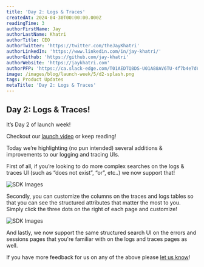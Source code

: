 ```yaml
---
title: 'Day 2: Logs & Traces'
createdAt: 2024-04-30T00:00:00.000Z
readingTime: 3
authorFirstName: Jay
authorLastName: Khatri
authorTitle: CEO
authorTwitter: 'https://twitter.com/theJayKhatri'
authorLinkedIn: 'https://www.linkedin.com/in/jay-khatri/'
authorGithub: 'https://github.com/jay-khatri'
authorWebsite: 'https://jaykhatri.com'
authorPFP: 'https://ca.slack-edge.com/T01AEDTQ8DS-U01A88AV6TU-4f7b4e7d637a-512'
image: /images/blog/launch-week/5/d2-splash.png
tags: Product Updates
metaTitle: 'Day 2: Logs & Traces'
---
```


## Day 2: Logs & Traces!

It’s Day 2 of launch week!

Checkout our [launch video](https://youtu.be/63Y3q32Ll0Y) or keep reading!

Today we’re highlighting (no pun intended) several additions & improvements to our logging and tracing UIs.

First of all, if you’re  looking to do more complex searches on the logs & traces UI (such as “does not exist”, “or”, etc..) we now support that! 

![SDK Images](/images/blog/launch-week/5/d2-does-not.png)

Secondly, you can customize the columns on the traces and logs tables so that you can see the structured attributes that matter the most to you. Simply click the three dots on the right of each page and customize!

![SDK Images](/images/blog/launch-week/5/d2-customize.png)

And lastly, we now support the same structured search UI on the errors and sessions pages that you're familiar with on the logs and traces pages as well. 

If you have more feedback for us on any of the above please [let us know](https://highlight.io/community)!
